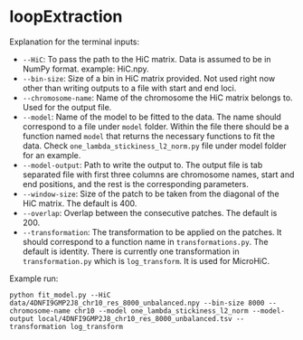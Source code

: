 # loopExtraction
Explanation for the terminal inputs:
- `--HiC`: To pass the path to the HiC matrix. Data is assumed to be in NumPy format. example: HiC.npy.
- `--bin-size`: Size of a bin in HiC matrix provided. Not used right now other than writing outputs to a file with start and end loci.
- `--chromosome-name`: Name of the chromosome the HiC matrix belongs to. Used for the output file.
- `--model`: Name of the model to be fitted to the data. The name should correspond to a file under `model` folder. Within the file there should be a function named `model` that returns the necessary functions to fit the data. Check `one_lambda_stickiness_l2_norm.py` file under model folder for an example.
- `--model-output`: Path to write the output to. The output file is tab separated file with first three columns are chromosome names, start and end positions, and the rest is the corresponding parameters.
- `--window-size`: Size of the patch to be taken from the diagonal of the HiC matrix. The default is 400.
- `--overlap`: Overlap between the consecutive patches. The default is 200.
- `--transformation`: The transformation to be applied on the patches. It should correspond to a function name in `transformations.py`. The default is identity. There is currently one transformation in `transformation.py` which is `log_transform`. It is used for MicroHiC.

Example run:

`python fit_model.py --HiC data/4DNFI9GMP2J8_chr10_res_8000_unbalanced.npy --bin-size 8000 --chromosome-name chr10 --model one_lambda_stickiness_l2_norm --model-output local/4DNFI9GMP2J8_chr10_res_8000_unbalanced.tsv --transformation log_transform`
